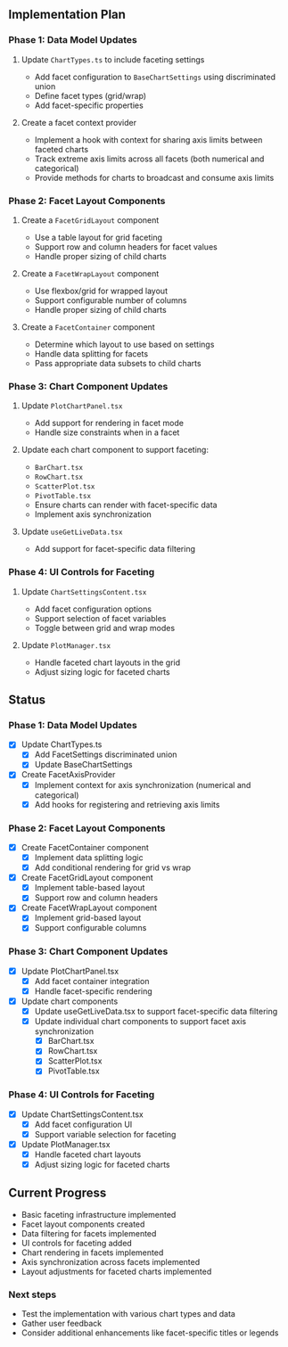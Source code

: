 ## Implementation Plan

### Phase 1: Data Model Updates

1. Update `ChartTypes.ts` to include faceting settings

   - Add facet configuration to `BaseChartSettings` using discriminated union
   - Define facet types (grid/wrap)
   - Add facet-specific properties

2. Create a facet context provider
   - Implement a hook with context for sharing axis limits between faceted charts
   - Track extreme axis limits across all facets (both numerical and categorical)
   - Provide methods for charts to broadcast and consume axis limits

### Phase 2: Facet Layout Components

1. Create a `FacetGridLayout` component

   - Use a table layout for grid faceting
   - Support row and column headers for facet values
   - Handle proper sizing of child charts

2. Create a `FacetWrapLayout` component

   - Use flexbox/grid for wrapped layout
   - Support configurable number of columns
   - Handle proper sizing of child charts

3. Create a `FacetContainer` component
   - Determine which layout to use based on settings
   - Handle data splitting for facets
   - Pass appropriate data subsets to child charts

### Phase 3: Chart Component Updates

1. Update `PlotChartPanel.tsx`

   - Add support for rendering in facet mode
   - Handle size constraints when in a facet

2. Update each chart component to support faceting:

   - `BarChart.tsx`
   - `RowChart.tsx`
   - `ScatterPlot.tsx`
   - `PivotTable.tsx`
   - Ensure charts can render with facet-specific data
   - Implement axis synchronization

3. Update `useGetLiveData.tsx`
   - Add support for facet-specific data filtering

### Phase 4: UI Controls for Faceting

1. Update `ChartSettingsContent.tsx`

   - Add facet configuration options
   - Support selection of facet variables
   - Toggle between grid and wrap modes

2. Update `PlotManager.tsx`
   - Handle faceted chart layouts in the grid
   - Adjust sizing logic for faceted charts

## Status

### Phase 1: Data Model Updates

- [x] Update ChartTypes.ts
  - [x] Add FacetSettings discriminated union
  - [x] Update BaseChartSettings
- [x] Create FacetAxisProvider
  - [x] Implement context for axis synchronization (numerical and categorical)
  - [x] Add hooks for registering and retrieving axis limits

### Phase 2: Facet Layout Components

- [x] Create FacetContainer component
  - [x] Implement data splitting logic
  - [x] Add conditional rendering for grid vs wrap
- [x] Create FacetGridLayout component
  - [x] Implement table-based layout
  - [x] Support row and column headers
- [x] Create FacetWrapLayout component
  - [x] Implement grid-based layout
  - [x] Support configurable columns

### Phase 3: Chart Component Updates

- [x] Update PlotChartPanel.tsx
  - [x] Add facet container integration
  - [x] Handle facet-specific rendering
- [x] Update chart components
  - [x] Update useGetLiveData.tsx to support facet-specific data filtering
  - [x] Update individual chart components to support facet axis synchronization
    - [x] BarChart.tsx
    - [x] RowChart.tsx
    - [x] ScatterPlot.tsx
    - [x] PivotTable.tsx

### Phase 4: UI Controls for Faceting

- [x] Update ChartSettingsContent.tsx
  - [x] Add facet configuration UI
  - [x] Support variable selection for faceting
- [x] Update PlotManager.tsx
  - [x] Handle faceted chart layouts
  - [x] Adjust sizing logic for faceted charts

## Current Progress

- Basic faceting infrastructure implemented
- Facet layout components created
- Data filtering for facets implemented
- UI controls for faceting added
- Chart rendering in facets implemented
- Axis synchronization across facets implemented
- Layout adjustments for faceted charts implemented

### Next steps

- Test the implementation with various chart types and data
- Gather user feedback
- Consider additional enhancements like facet-specific titles or legends
